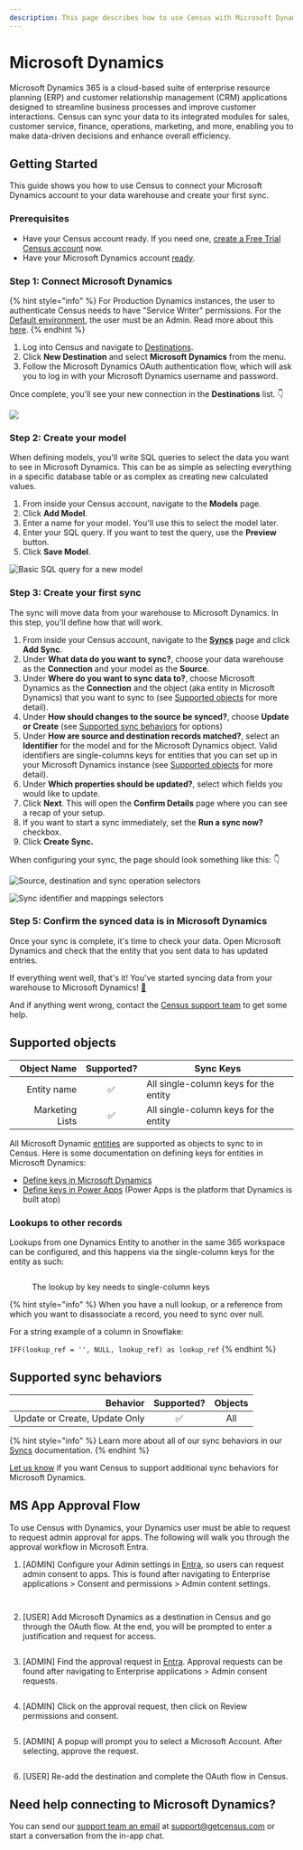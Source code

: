 ```yaml
---
description: This page describes how to use Census with Microsoft Dynamics.
---
```


# Microsoft Dynamics

Microsoft Dynamics 365 is a cloud-based suite of enterprise resource planning (ERP) and customer relationship management (CRM) applications designed to streamline business processes and improve customer interactions. Census can sync your data to its integrated modules for sales, customer service, finance, operations, marketing, and more, enabling you to make data-driven decisions and enhance overall efficiency.

## Getting Started

This guide shows you how to use Census to connect your Microsoft Dynamics account to your data warehouse and create your first sync.

### Prerequisites

* Have your Census account ready. If you need one, [create a Free Trial Census account](https://app.getcensus.com/) now.
* Have your Microsoft Dynamics account [ready](microsoft-dynamics.md#ms-app-approval-flow).

### Step 1: Connect Microsoft Dynamics

{% hint style="info" %}
For Production Dynamics instances, the user to authenticate Census needs to have "Service Writer" permissions. For the [Default environment](https://docs.microsoft.com/en-us/power-platform/admin/environments-overview#the-default-environment), the user must be an Admin. Read more about this [here](https://docs.microsoft.com/en-us/power-platform/admin/database-security).
{% endhint %}

1. Log into Census and navigate to [Destinations](https://app.getcensus.com/destinations).
2. Click **New Destination** and select **Microsoft Dynamics** from the menu.
3. Follow the Microsoft Dynamics OAuth authentication flow, which will ask you to log in with your Microsoft Dynamics username and password.

Once complete, you'll see your new connection in the **Destinations** list. 👇

![](<../.gitbook/assets/Screen Shot 2022-06-23 at 10.54.40 AM.png>)

### Step 2: Create your model

When defining models, you'll write SQL queries to select the data you want to see in Microsoft Dynamics. This can be as simple as selecting everything in a specific database table or as complex as creating new calculated values.

1. From inside your Census account, navigate to the **Models** page.
2. Click **Add Model**.
3. Enter a name for your model. You'll use this to select the model later.
4. Enter your SQL query. If you want to test the query, use the **Preview** button.
5. Click **Save Model**.

![Basic SQL query for a new model](broken-reference)

### Step 3: Create your first sync

The sync will move data from your warehouse to Microsoft Dynamics. In this step, you'll define how that will work.

1. From inside your Census account, navigate to the [**Syncs**](https://app.getcensus.com/syncs) page and click **Add Sync**.
2. Under **What data do you want to sync?**, choose your data warehouse as the **Connection** and your model as the **Source**.
3. Under **Where do you want to sync data to?**, choose Microsoft Dynamics as the **Connection** and the object (aka entity in Microsoft Dynamics) that you want to sync to (see [Supported objects](microsoft-dynamics.md#supported-objects) for more detail).
4. Under **How should changes to the source be synced?**, choose **Update or Create** (see [Supported sync behaviors](microsoft-dynamics.md#supported-sync-behaviors) for options)
5. Under **How are source and destination records matched?**, select an **Identifier** for the model and for the Microsoft Dynamics object. Valid identifiers are single-columns keys for entities that you can set up in your Microsoft Dynamics instance (see [Supported objects](microsoft-dynamics.md#supported-objects) for more detail).
6. Under **Which properties should be updated?**, select which fields you would like to update.
7. Click **Next**. This will open the **Confirm Details** page where you can see a recap of your setup.
8. If you want to start a sync immediately, set the **Run a sync now?** checkbox.
9. Click **Create Sync.**

When configuring your sync, the page should look something like this: 👇

![Source, destination and sync operation selectors](<../.gitbook/assets/Screen Shot 2022-06-23 at 11.05.27 AM.png>)

![Sync identifier and mappings selectors](<../.gitbook/assets/Screen Shot 2022-06-23 at 11.06.35 AM.png>)

### Step 5: Confirm the synced data is in Microsoft Dynamics

Once your sync is complete, it's time to check your data. Open Microsoft Dynamics and check that the entity that you sent data to has updated entries.

If everything went well, that's it! You've started syncing data from your warehouse to Microsoft Dynamics! [🥳️](https://emojikeyboard.org/copy/Partying_Face_Emoji_%F0%9F%A5%B3%EF%B8%8F?utm_source=extlink)

And if anything went wrong, contact the [Census support team](mailto:support@getcensus.com) to get some help.

## Supported objects

| **Object Name** | **Supported?** | **Sync Keys**                         |
| --------------: | :------------: | ------------------------------------- |
|     Entity name |        ✅       | All single-column keys for the entity |
| Marketing Lists |        ✅       | All single-column keys for the entity |

All Microsoft Dynamic [entities](https://docs.microsoft.com/en-us/dynamics365/customerengagement/on-premises/developer/introduction-entities?view=op-9-1) are supported as objects to sync to in Census. Here is some documentation on defining keys for entities in Microsoft Dynamics:

* [Define keys in Microsoft Dynamics](https://docs.microsoft.com/en-us/dynamics365/customerengagement/on-premises/customize/define-alternate-keys-reference-records?view=op-9-1)
* [Define keys in Power Apps](https://docs.microsoft.com/en-us/power-apps/maker/data-platform/define-alternate-keys-portal) (Power Apps is the platform that Dynamics is built atop)

### Lookups to other records

Lookups from one Dynamics Entity to another in the same 365 workspace can be configured, and this happens via the single-column keys for the entity as such:

<figure><img src="../.gitbook/assets/image (21).png" alt=""><figcaption><p>The lookup by key needs to single-column keys</p></figcaption></figure>

{% hint style="info" %}
When you have a null lookup, or a reference from which you want to disassociate a record, you need to sync over null.

For a string example of a column in Snowflake:

`IFF(lookup_ref = '', NULL, lookup_ref) as lookup_ref`
{% endhint %}

## Supported sync behaviors

|                  **Behavior** | **Supported?** | **Objects** |
| ----------------------------: | :------------: | :---------: |
| Update or Create, Update Only |        ✅       |     All     |

{% hint style="info" %}
Learn more about all of our sync behaviors in our [Syncs](../basics/core-concept/#sync-behaviors) documentation.
{% endhint %}

[Let us know](mailto:support@getcensus.com) if you want Census to support additional sync behaviors for Microsoft Dynamics.

## MS App Approval Flow

To use Census with Dynamics, your Dynamics user must be able to request to request admin approval for apps. The following will walk you through the approval workflow in Microsoft Entra.

1.  \[ADMIN] Configure your Admin settings in [Entra](https://entra.microsoft.com/), so users can request admin consent to apps. This is found after navigating to Enterprise applications > Consent and permissions > Admin content settings.

    <figure><img src="../.gitbook/assets/image (3).png" alt=""><figcaption></figcaption></figure>

    <figure><img src="../.gitbook/assets/image (2).png" alt=""><figcaption></figcaption></figure>
2.  \[USER] Add Microsoft Dynamics as a destination in Census and go through the OAuth flow. At the end, you will be prompted to enter a justification and request for access.



    <figure><img src="../.gitbook/assets/image (4).png" alt=""><figcaption></figcaption></figure>
3.  \[ADMIN] Find the approval request in [Entra](https://entra.microsoft.com/). Approval requests can be found after navigating to Enterprise applications > Admin consent requests.



    <figure><img src="../.gitbook/assets/image (5).png" alt=""><figcaption></figcaption></figure>
4.  \[ADMIN] Click on the approval request, then click on Review permissions and consent.

    <figure><img src="../.gitbook/assets/image (61).png" alt=""><figcaption></figcaption></figure>
5.  \[ADMIN] A popup will prompt you to select a Microsoft Account. After selecting, approve the request.

    <figure><img src="../.gitbook/assets/image (62).png" alt=""><figcaption></figcaption></figure>
6. \[USER] Re-add the destination and complete the OAuth flow in Census.

## Need help connecting to Microsoft Dynamics?

You can send our [support team an email](mailto:support@getcensus.com) at support@getcensus.com or start a conversation from the in-app chat.
